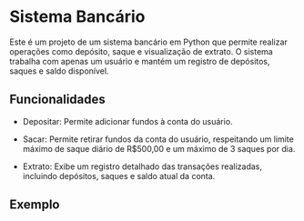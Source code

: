 # Sistema Bancário

Este é um projeto de um sistema bancário em Python que permite realizar operações como depósito, saque e visualização de extrato. O sistema trabalha com apenas um usuário e mantém um registro de depósitos, saques e saldo disponível.

## Funcionalidades

- Depositar: Permite adicionar fundos à conta do usuário.

- Sacar: Permite retirar fundos da conta do usuário, respeitando um limite máximo de saque diário de R$500,00 e um máximo de 3 saques por dia.

- Extrato: Exibe um registro detalhado das transações realizadas, incluindo depósitos, saques e saldo atual da conta.

## Exemplo

